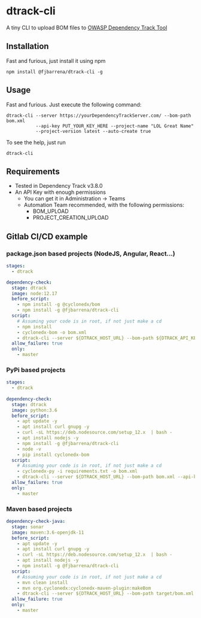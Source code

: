 # dtrack-cli

A tiny CLI to upload BOM files to [OWASP Dependency Track Tool](https://dependencytrack.org/)

## Installation

Fast and furious, just install it using npm

```
npm install @fjbarrena/dtrack-cli -g
```

## Usage

Fast and furious. Just execute the following command:

```
dtrack-cli --server https://yourDependencyTrackServer.com/ --bom-path bom.xml
           --api-key PUT_YOUR_KEY_HERE --project-name "LOL Great Name"
           --project-version latest --auto-create true
```

To see the help, just run

```
dtrack-cli
```

## Requirements

* Tested in Dependency Track v3.8.0
* An API Key with enough permissions
  * You can get it in Administration -> Teams
  * Automation Team recommended, with the following permissions:
    * BOM_UPLOAD
    * PROJECT_CREATION_UPLOAD

## Gitlab CI/CD example

### package.json based projects (NodeJS, Angular, React...)

```yaml
stages:
  - dtrack

dependency-check:
  stage: dtrack
  image: node:12.17
  before_script:
    - npm install -g @cyclonedx/bom
    - npm install -g @fjbarrena/dtrack-cli
  script:
    # Assuming your code is in root, if not just make a cd
    - npm install
    - cyclonedx-bom -o bom.xml
    - dtrack-cli --server ${DTRACK_HOST_URL} --bom-path ${DTRACK_API_KEY} --api-key ${KEY} --project-name ${NAME} --project-version ${VERSION} --auto-create true
  allow_failure: true
  only:
    - master
```

### PyPi based projects

```yaml
stages:
  - dtrack
  
dependency-check:
  stage: dtrack
  image: python:3.6
  before_script:
    - apt update -y
    - apt install curl gnupg -y
    - curl -sL https://deb.nodesource.com/setup_12.x  | bash -
    - apt install nodejs -y
    - npm install -g @fjbarrena/dtrack-cli
    - node -v
    - pip install cyclonedx-bom
  script:
    # Assuming your code is in root, if not just make a cd
    - cyclonedx-py -i requirements.txt -o bom.xml
    - dtrack-cli --server ${DTRACK_HOST_URL} --bom-path bom.xml --api-key ${DTRACK_API_KEY} --project-name ${NAME} --project-version ${VERSION} --auto-create true
  allow_failure: true
  only:
    - master
```

### Maven based projects

```yaml
dependency-check-java:
  stage: sonar
  image: maven:3.6-openjdk-11
  before_script:
    - apt update -y
    - apt install curl gnupg -y
    - curl -sL https://deb.nodesource.com/setup_12.x  | bash -
    - apt install nodejs -y
    - npm install -g @fjbarrena/dtrack-cli
  script:
    # Assuming your code is in root, if not just make a cd
    - mvn clean install
    - mvn org.cyclonedx:cyclonedx-maven-plugin:makeBom
    - dtrack-cli --server ${DTRACK_HOST_URL} --bom-path target/bom.xml --api-key ${DTRACK_API_KEY} --project-name ${NAME} --project-version ${VERSION} --auto-create true
  allow_failure: true
  only:
    - master
```
